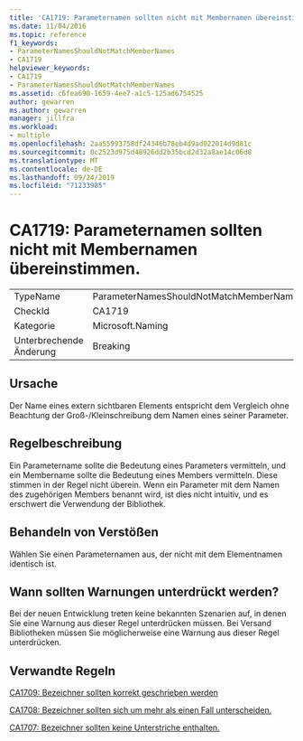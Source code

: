 ```yaml
---
title: 'CA1719: Parameternamen sollten nicht mit Membernamen übereinstimmen.'
ms.date: 11/04/2016
ms.topic: reference
f1_keywords:
- ParameterNamesShouldNotMatchMemberNames
- CA1719
helpviewer_keywords:
- CA1719
- ParameterNamesShouldNotMatchMemberNames
ms.assetid: c6fea690-1659-4ee7-a1c5-125ad6754525
author: gewarren
ms.author: gewarren
manager: jillfra
ms.workload:
- multiple
ms.openlocfilehash: 2aa55993758df24346b78eb4d9ad022014d9d81c
ms.sourcegitcommit: 0c2523d975d48926dd2b35bcd2d32a8ae14c06d8
ms.translationtype: MT
ms.contentlocale: de-DE
ms.lasthandoff: 09/24/2019
ms.locfileid: "71233985"
---
```

# <a name="ca1719-parameter-names-should-not-match-member-names"></a>CA1719: Parameternamen sollten nicht mit Membernamen übereinstimmen.

|||
|-|-|
|TypeName|ParameterNamesShouldNotMatchMemberNames|
|CheckId|CA1719|
|Kategorie|Microsoft.Naming|
|Unterbrechende Änderung|Breaking|

## <a name="cause"></a>Ursache
Der Name eines extern sichtbaren Elements entspricht dem Vergleich ohne Beachtung der Groß-/Kleinschreibung dem Namen eines seiner Parameter.

## <a name="rule-description"></a>Regelbeschreibung
Ein Parametername sollte die Bedeutung eines Parameters vermitteln, und ein Membername sollte die Bedeutung eines Members vermitteln. Diese stimmen in der Regel nicht überein. Wenn ein Parameter mit dem Namen des zugehörigen Members benannt wird, ist dies nicht intuitiv, und es erschwert die Verwendung der Bibliothek.

## <a name="how-to-fix-violations"></a>Behandeln von Verstößen
Wählen Sie einen Parameternamen aus, der nicht mit dem Elementnamen identisch ist.

## <a name="when-to-suppress-warnings"></a>Wann sollten Warnungen unterdrückt werden?
Bei der neuen Entwicklung treten keine bekannten Szenarien auf, in denen Sie eine Warnung aus dieser Regel unterdrücken müssen. Bei Versand Bibliotheken müssen Sie möglicherweise eine Warnung aus dieser Regel unterdrücken.

## <a name="related-rules"></a>Verwandte Regeln
[CA1709: Bezeichner sollten korrekt geschrieben werden](../code-quality/ca1709-identifiers-should-be-cased-correctly.md)

[CA1708: Bezeichner sollten sich um mehr als einen Fall unterscheiden.](../code-quality/ca1708-identifiers-should-differ-by-more-than-case.md)

[CA1707: Bezeichner sollten keine Unterstriche enthalten.](../code-quality/ca1707-identifiers-should-not-contain-underscores.md)